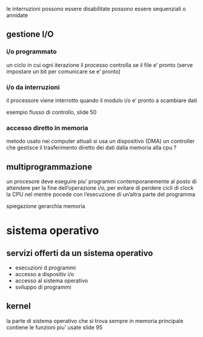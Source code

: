 le interruzioni possono essere disabilitate
possono essere sequenziali o annidate
## gestione I/O
### i/o programmato
un ciclo in cui ogni iterazione il processo controlla se il file e’ pronto (serve impostare un bit per comunicare se e’ pronto)
### i/o da interruzioni
il processore viene interrotto quando il modulo i/o e’ pronto a scambiare dati

esempio flusso di controllo, slide 50
### accesso diretto in memoria
metodo usato nei computer attuali
si usa un dispositivo (DMA) un controller che gestisce il trasferimento diretto dei dati dalla memoria alla cpu ?
## multiprogrammazione
un procesore deve eseguire piu’ programmi contemporanemente
al posto di attendere per la fine dell’operazione i/o, per evitare di perdere cicli di clock la CPU nel mentre pocede con l’esecuzione di un’altra parte del programma

spiegazione gerarchia memoria

# sistema operativo
## servizi offerti da un sistema operativo
- esecuzioni d programmi
- accesso a dispositiv i/o
- accesso al sistema operativo
- sviluppo di programmi
## kernel
la parte di sistema operativo che si trova sempre in memoria principale
contiene le funzioni piu’ usate
slide 95